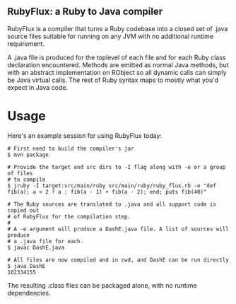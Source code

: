 RubyFlux: a Ruby to Java compiler
----------------------------------

RubyFlux is a compiler that turns a Ruby codebase into a closed set of .java
source files suitable for running on any JVM with no additional runtime
requirement.

A .java file is produced for the toplevel of each file and for each Ruby class
declaration encountered. Methods are emitted as normal Java methods, but with
an abstract implementation on RObject so all dynamic calls can simply be
Java virtual calls. The rest of Ruby syntax maps to mostly what you'd expect
in Java code.

Usage
=====

Here's an example session for using RubyFlux today:

```
# First need to build the compiler's jar
$ mvn package

# Provide the target and src dirs to -I flag along with -e or a group of files
# to compile
$ jruby -I target:src/main/ruby src/main/ruby/ruby_flux.rb -e "def fib(a); a < 2 ? a : fib(a - 1) + fib(a - 2); end; puts fib(40)"

# The Ruby sources are translated to .java and all support code is copied out
# of RubyFlux for the compilation step.
#
# A -e argument will produce a DashE.java file. A list of sources will produce
# a .java file for each.
$ javac DashE.java

# All files are now compiled and in cwd, and DashE can be run directly
$ java DashE
102334155
```

The resulting .class files can be packaged alone, with no runtime dependencies.
